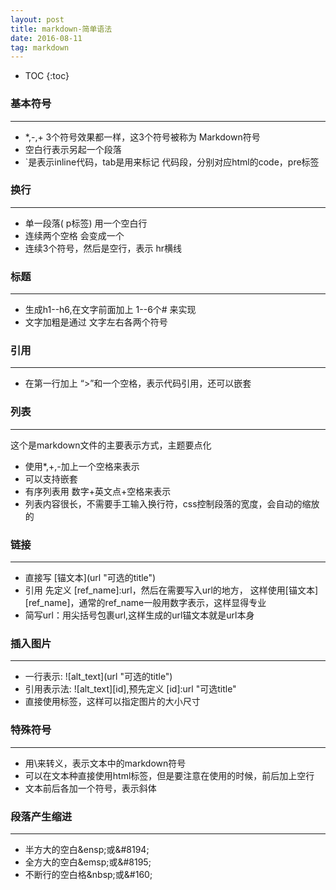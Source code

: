 ```yaml
---
layout: post
title: markdown-简单语法
date: 2016-08-11
tag: markdown
---
```


* TOC
{:toc}

### **基本符号**
---
- *,-,+ 3个符号效果都一样，这3个符号被称为 Markdown符号
- 空白行表示另起一个段落
- `是表示inline代码，tab是用来标记 代码段，分别对应html的code，pre标签

### **换行**
---
* 单一段落( p标签) 用一个空白行
* 连续两个空格 会变成一个 <br>
* 连续3个符号，然后是空行，表示 hr横线

### **标题**
---
+ 生成h1--h6,在文字前面加上 1--6个# 来实现
+ 文字加粗是通过 文字左右各两个符号

### **引用**
---
* 在第一行加上 “>”和一个空格，表示代码引用，还可以嵌套

### **列表**
---

这个是markdown文件的主要表示方式，主题要点化

- 使用*,+,-加上一个空格来表示
- 可以支持嵌套
- 有序列表用 数字+英文点+空格来表示
- 列表内容很长，不需要手工输入换行符，css控制段落的宽度，会自动的缩放的

### **链接**
---
- 直接写 \[锚文本](url "可选的title")
- 引用 先定义 [ref_name]:url，然后在需要写入url的地方， 这样使用[锚文本][ref_name]，通常的ref_name一般用数字表示，这样显得专业
- 简写url：用尖括号包裹url,这样生成的url锚文本就是url本身

### **插入图片**
---
- 一行表示: \![alt_text]\(url "可选的title")
- 引用表示法: ![alt_text][id],预先定义 [id]:url "可选title"
- 直接使用<img>标签，这样可以指定图片的大小尺寸

### **特殊符号**
---
- 用\来转义，表示文本中的markdown符号
- 可以在文本种直接使用html标签，但是要注意在使用的时候，前后加上空行
- 文本前后各加一个符号，表示斜体

### **段落产生缩进**
---
- 半方大的空白\&ensp;或\&#8194;
- 全方大的空白\&emsp;或\&#8195;
- 不断行的空白格\&nbsp;或\&#160;